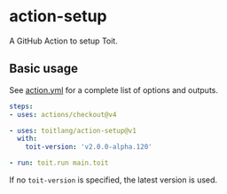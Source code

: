# action-setup

A GitHub Action to setup Toit.

## Basic usage

See [action.yml](action.yml) for a complete list of options and outputs.

```yaml
steps:
- uses: actions/checkout@v4

- uses: toitlang/action-setup@v1
  with:
    toit-version: 'v2.0.0-alpha.120'

- run: toit.run main.toit
```

If no `toit-version` is specified, the latest version is used.
